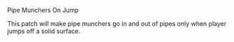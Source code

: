 Pipe Munchers On Jump

This patch will make pipe munchers go in and out of pipes only when player jumps off a solid surface.
